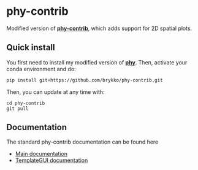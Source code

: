 # phy-contrib

Modified version of [**phy-contrib**](https://github.com/kwikteam/phy-contrib), which adds support for 2D spatial plots.

## Quick install

You first need to install my modified version of [**phy**](https://github.com/brykko/phy). Then, activate your conda environment and do:

```bash
pip install git+https://github.com/brykko/phy-contrib.git
```

Then, you can update at any time with:

```
cd phy-contrib
git pull
```

## Documentation

The standard phy-contrib documentation can be found here
* [Main documentation](http://phy-contrib.readthedocs.io/en/latest/)
* [TemplateGUI documentation](http://phy-contrib.readthedocs.io/en/latest/template-gui/)
